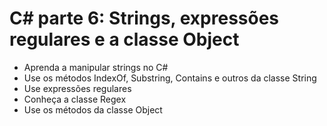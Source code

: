 # C# parte 6: Strings, expressões regulares e a classe Object
- Aprenda a manipular strings no C#
- Use os métodos IndexOf, Substring, Contains e outros da classe String
- Use expressões regulares
- Conheça a classe Regex
- Use os métodos da classe Object
